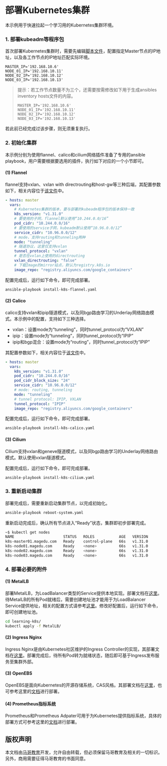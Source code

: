 # 部署Kubernetes集群

本示例用于快速拉起一个学习用的Kubernetes集群环境。

### 1. 部署kubeadm等程序包

首次部署Kubernetes集群时，需要先编辑[脚本文件](cluster-install.sh)，配置指定Master节点的IP地址，以及各工作节点的IP地址匹配实际环境。

```
MASTER_IP='192.168.10.6'
NODE_01_IP='192.168.10.11'
NODE_02_IP='192.168.10.12'
NODE_03_IP='192.168.10.13'
```

> 提示：若工作节点数量不为三个，还需要按需修改如下用于生成ansibles inventory hosts文件的内容。
>
> ```
> MASTER_IP='192.168.10.6'
> NODE_01_IP='192.168.10.11'
> NODE_02_IP='192.168.10.12'
> NODE_03_IP='192.168.10.13'
> ```

若此前已经完成过该步骤，则无须重复执行。

### 2. 初始化集群

本示例分别为使用flannel、calico和cilium网络插件准备了专用的ansible playbook，用户需要根据要选用的插件，执行如下对应的一个小节即可。

#### (1) Flannel

flannel支持vxlan、vxlan with directrouting和host-gw等三种后端，其配置参数如下，相关内容位于[该文件](install-k8s-flannel.yaml)中。

```yaml
- hosts: master
  vars:
    # Kubernetes集群的版本，要与部署的kubeadm程序包的版本保持一致
    k8s_version: "v1.31.0"
    # 要使用的子网，flannel默认使用“10.244.0.0/16”
    pod_cidr: "10.244.0.0/16"
    # 要使用的service子网，kubeadm默认使用“10.96.0.0/12”
    service_cidr: "10.96.0.0/12"
    # mode，支持routing和tunneling两种
    mode: "tunneling"
    # 隧道协议，这里仅支持vxlan
    tunnel_protocol: "vxlan"
    # 是否在vxlan上使用的directrouting    
    vxlan_directrouting: "false"
    # 下载Image的mirror站点，默认为registry.k8s.io
    image_repo: "registry.aliyuncs.com/google_containers"
```

配置完成后，运行如下命令，即可完成部署。

```bash
ansible-playbook install-k8s-flannel.yaml
```

#### (2) Calico

calico支持vxlan和ipip隧道模式，以及同bgp路由学习的Underlay网络路由模式。本示例中的配置，支持如下三种选择。

- vxlan：设置mode为“tunneling”，同时tunnel_protocol为“VXLAN”
- ipip：设置mode为“tunneling”，同时tunnel_protocol为“IPIP”
- ipip和bgp混合：设置mode为“routing”，同时tunnel_protocol为“IPIP”

其配置参数如下，相关内容位于[该文件](install-k8s-calico.yaml)中。

```yaml
- hosts: master
  vars:
    k8s_version: "v1.31.0"
    pod_cidr: "10.244.0.0/16"
    pod_cidr_block_size: "24"
    service_cidr: "10.96.0.0/12"
    # mode: routing, tunneling
    mode: "tunneling"
    # tunnel protocol: IPIP, VXLAN
    tunnel_protocol: "IPIP"
    image_repo: "registry.aliyuncs.com/google_containers"
```

配置完成后，运行如下命令，即可完成部署。

```bash
ansible-playbook install-k8s-calico.yaml
```

#### (3) Cilium

Cilium支持vxlan和geneve隧道模式，以及同bgp路由学习的Underlay网络路由模式。默认使用vxlan隧道模式。

配置完成后，运行如下命令，即可完成部署。

```bash
ansible-playbook install-k8s-cilium.yaml
```

### 3. 重新启动集群

部署完成后，需要重新启动集群节点，以完成初始化。

```bash
ansible-playbook reboot-system.yaml
```

重新启动完成后，确认所有节点进入“Ready”状态，集群即初步部署完成。

```bash
~$ kubectl get nodes
NAME                      STATUS   ROLES           AGE   VERSION
k8s-master01.magedu.com   Ready    control-plane   66s   v1.31.0
k8s-node01.magedu.com     Ready    <none>          66s   v1.31.0
k8s-node02.magedu.com     Ready    <none>          66s   v1.31.0
k8s-node03.magedu.com     Ready    <none>          66s   v1.31.0
```

### 4. 部署必要的附件

#### (1) MetalLB

部署MetalLB，为LoadBalancer类型的Service提供本地实现。部署文档在[这里](https://metallb.universe.tf/installation/)。待MetalLB的所有Pod就绪后，需要创建地址池才能用于为LoadBalancer Service提供地址，相关的配置方式请参考[这里](../MetalLB/)。修改好配置后，运行如下命令，即可创建地址池。

```bash
cd learning-k8s/
kubectl apply -f MetalLB/
```

#### (2) Ingress Nginx

Ingress Nginx是由Kubernetes社区维护的Ingress Controller的实现，其部署文档在[这里](https://kubernetes.github.io/ingress-nginx/deploy/)。部署完成后，待所有Pod转为就绪状态，随后即可基于Ingress发布服务至集群外部。

#### (3) OpenEBS

OpenEBS是面向Kubernetes的开源存储系统，CAS风格。其部署文档在[这里](https://openebs.io/docs/quickstart-guide/installation)，也可参考这里的[文档](../OpenEBS/)进行部署。

#### (4) Prometheus指标系统

Prometheus和Prometheus Adpater可用于为Kubernetes提供指标系统，具体的部署方式可参考这里的[文档](https://github.com/iKubernetes/k8s-prom/tree/master/helm)进行部署。



## 版权声明

本文档由[马哥教育](http://www.magedu.com/)开发，允许自由转载，但必须保留马哥教育及相关的一切标识。另外，商用需要征得马哥教育的书面同意。
